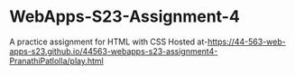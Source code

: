 # WebApps-S23-Assignment-4
A practice assignment for HTML with CSS
Hosted at-https://44-563-web-apps-s23.github.io/44563-webapps-s23-assignment4-PranathiPatlolla/play.html
